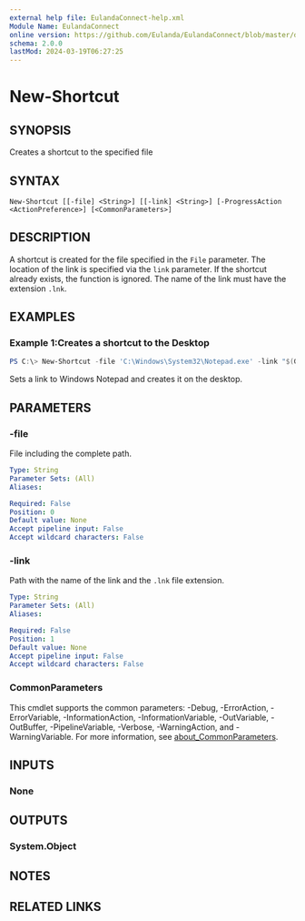 ```yaml
---
external help file: EulandaConnect-help.xml
Module Name: EulandaConnect
online version: https://github.com/Eulanda/EulandaConnect/blob/master/docs/New-Shortcut.md
schema: 2.0.0
lastMod: 2024-03-19T06:27:25
---
```


# New-Shortcut

## SYNOPSIS
Creates a shortcut to the specified file

## SYNTAX

```
New-Shortcut [[-file] <String>] [[-link] <String>] [-ProgressAction <ActionPreference>] [<CommonParameters>]
```

## DESCRIPTION
A shortcut is created for the file specified in the `File` parameter. The location of the link is specified via the `link` parameter. If the shortcut already exists, the function is ignored. The name of the link must have the extension `.lnk`. 

## EXAMPLES

### Example 1:Creates a shortcut to the Desktop
```powershell
PS C:\> New-Shortcut -file 'C:\Windows\System32\Notepad.exe' -link "$(Get-DesktopDir)\IamHere.lnk"
```

Sets a link to Windows Notepad and creates it on the desktop.

## PARAMETERS

### -file
File including the complete path.

```yaml
Type: String
Parameter Sets: (All)
Aliases:

Required: False
Position: 0
Default value: None
Accept pipeline input: False
Accept wildcard characters: False
```

### -link
Path with the name of the link and the `.lnk` file extension.

```yaml
Type: String
Parameter Sets: (All)
Aliases:

Required: False
Position: 1
Default value: None
Accept pipeline input: False
Accept wildcard characters: False
```


### CommonParameters
This cmdlet supports the common parameters: -Debug, -ErrorAction, -ErrorVariable, -InformationAction, -InformationVariable, -OutVariable, -OutBuffer, -PipelineVariable, -Verbose, -WarningAction, and -WarningVariable. For more information, see [about_CommonParameters](http://go.microsoft.com/fwlink/?LinkID=113216).

## INPUTS

### None

## OUTPUTS

### System.Object
## NOTES

## RELATED LINKS


